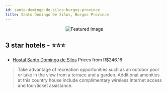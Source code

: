 ```yaml
---
id: santo-domingo-de-silos-burgos-province
title: Santo Domingo De Silos, Burgos Province
---
```


<center><img src="https://i.travelapi.com/hotels/28000000/27590000/27588900/27588813/d052d759_z.jpg" alt="Featured Image" /></center>


##  3 star hotels - ⭐️⭐️⭐️

-    [Hostal Santo Domingo de Silos](https://us.hurb.com/br/hotels/santo-domingo-de-silos/hostal-santo-domingo-de-silos-JNP-JP147855?cmp=18055) Prices from R$246.16
   > Take advantage of recreation opportunities such as an outdoor pool or take in the view from a terrace and a garden. Additional amenities at this country house include complimentary wireless Internet access and tour/ticket assistance.
